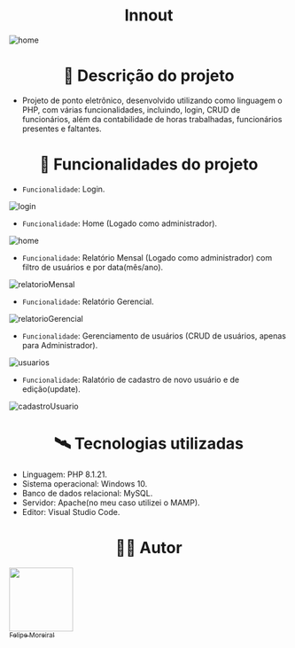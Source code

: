 # <h1 align="center">Innout</h1>

![home](https://github.com/FelipeM0reira/innout/assets/104744113/2ceffb01-f5a4-4b1e-8b6c-9ac2834db451)

# <h1 align="center">🧾 Descrição do projeto</h1>

 - Projeto de ponto eletrônico, desenvolvido utilizando como linguagem o PHP, com várias funcionalidades, incluindo, login, CRUD de funcionários, além da contabilidade de horas trabalhadas, funcionários presentes e faltantes.
   
# <h1 align="center">🔨 Funcionalidades do projeto</h1>

- `Funcionalidade`: Login.

![login](https://github.com/FelipeM0reira/innout/assets/104744113/b5243208-7df7-43ce-8503-4794697d1681)

- `Funcionalidade`: Home (Logado como administrador).
  
![home](https://github.com/FelipeM0reira/innout/assets/104744113/d4ec8351-19c5-47df-bf10-a959943854be)

- `Funcionalidade`: Relatório Mensal (Logado como administrador) com filtro de usuários e por data(mês/ano).
  
![relatorioMensal](https://github.com/FelipeM0reira/innout/assets/104744113/10bc63b4-b4a8-49dc-9081-80794640d887)

- `Funcionalidade`: Relatório Gerencial.
  
![relatorioGerencial](https://github.com/FelipeM0reira/innout/assets/104744113/46909e49-d444-4071-96ce-58188b803240)

- `Funcionalidade`: Gerenciamento de usuários (CRUD de usuários, apenas para Administrador).

![usuarios](https://github.com/FelipeM0reira/innout/assets/104744113/6dda0c59-f2ba-4ad0-9e9d-53ea2369386c)

- `Funcionalidade`: Ralatório de cadastro de novo usuário e de edição(update). 

![cadastroUsuario](https://github.com/FelipeM0reira/innout/assets/104744113/5ae7e57a-6ded-40d4-ab36-f46ad0ca10b2)

# <h1 align="center">🛰️ Tecnologias utilizadas</h1>
- Linguagem: PHP 8.1.21.
- Sistema operacional: Windows 10.
- Banco de dados relacional: MySQL.
- Servidor: Apache(no meu caso utilizei o MAMP).
- Editor: Visual Studio Code.

# <h1 align="center">👨‍💻 Autor</h1>

 [<img src="https://avatars.githubusercontent.com/u/104744113?v=4" width=115><br><sub>Felipe Moreira!</sub>](https://github.com/FelipeM0reira) 
